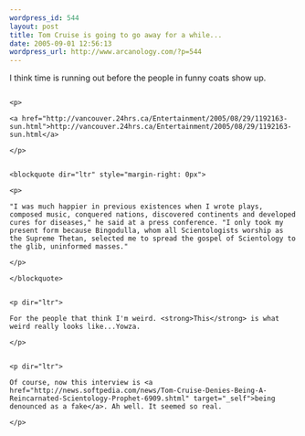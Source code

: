 ```yaml
--- 
wordpress_id: 544
layout: post
title: Tom Cruise is going to go away for a while...
date: 2005-09-01 12:56:13
wordpress_url: http://www.arcanology.com/?p=544
---
```

<p>
                                                                                                                                                                                                                                                                                                                                                                                                                                                                                                                                                                                                                                                                                                                                                                          I think time is running out before the people in funny coats show up.
                                                                                                                                                                                                                                                                                                                                                                                                                                                                                                                                                                                                                                                                                                                                                                        </p>
                                                                                                                                                                                                                                                                                                                                                                                                                                                                                                                                                                                                                                                                                                                                                                        
                                                                                                                                                                                                                                                                                                                                                                                                                                                                                                                                                                                                                                                                                                                                                                        <p>
                                                                                                                                                                                                                                                                                                                                                                                                                                                                                                                                                                                                                                                                                                                                                                          <a href="http://vancouver.24hrs.ca/Entertainment/2005/08/29/1192163-sun.html">http://vancouver.24hrs.ca/Entertainment/2005/08/29/1192163-sun.html</a>
                                                                                                                                                                                                                                                                                                                                                                                                                                                                                                                                                                                                                                                                                                                                                                        </p>
                                                                                                                                                                                                                                                                                                                                                                                                                                                                                                                                                                                                                                                                                                                                                                        
                                                                                                                                                                                                                                                                                                                                                                                                                                                                                                                                                                                                                                                                                                                                                                        <blockquote dir="ltr" style="margin-right: 0px">
                                                                                                                                                                                                                                                                                                                                                                                                                                                                                                                                                                                                                                                                                                                                                                          <p>
                                                                                                                                                                                                                                                                                                                                                                                                                                                                                                                                                                                                                                                                                                                                                                            "I was much happier in previous existences when I wrote plays, composed music, conquered nations, discovered continents and developed cures for diseases," he said at a press conference. "I only took my present form because Bingodulla, whom all Scientologists worship as the Supreme Thetan, selected me to spread the gospel of Scientology to the glib, uninformed masses."
                                                                                                                                                                                                                                                                                                                                                                                                                                                                                                                                                                                                                                                                                                                                                                          </p>
                                                                                                                                                                                                                                                                                                                                                                                                                                                                                                                                                                                                                                                                                                                                                                        </blockquote>
                                                                                                                                                                                                                                                                                                                                                                                                                                                                                                                                                                                                                                                                                                                                                                        
                                                                                                                                                                                                                                                                                                                                                                                                                                                                                                                                                                                                                                                                                                                                                                        <p dir="ltr">
                                                                                                                                                                                                                                                                                                                                                                                                                                                                                                                                                                                                                                                                                                                                                                          For the people that think I'm weird. <strong>This</strong> is what weird really looks like...Yowza.
                                                                                                                                                                                                                                                                                                                                                                                                                                                                                                                                                                                                                                                                                                                                                                        </p>
                                                                                                                                                                                                                                                                                                                                                                                                                                                                                                                                                                                                                                                                                                                                                                        
                                                                                                                                                                                                                                                                                                                                                                                                                                                                                                                                                                                                                                                                                                                                                                        <p dir="ltr">
                                                                                                                                                                                                                                                                                                                                                                                                                                                                                                                                                                                                                                                                                                                                                                          Of course, now this interview is <a href="http://news.softpedia.com/news/Tom-Cruise-Denies-Being-A-Reincarnated-Scientology-Prophet-6909.shtml" target="_self">being denounced as a fake</a>. Ah well. It seemed so real.
                                                                                                                                                                                                                                                                                                                                                                                                                                                                                                                                                                                                                                                                                                                                                                        </p>